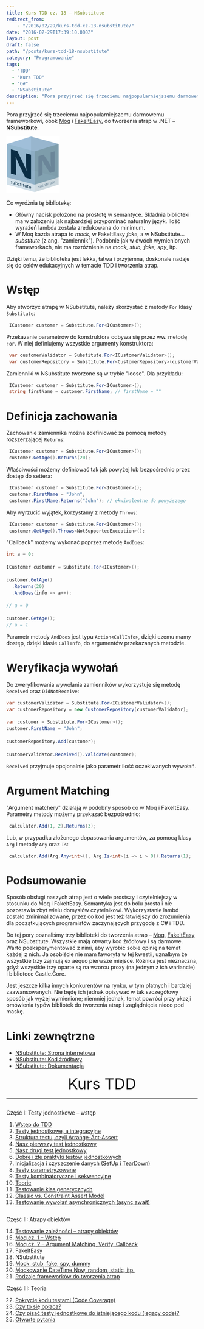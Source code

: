 ```yaml
---
title: Kurs TDD cz. 18 — NSubstitute
redirect_from:
    - "/2016/02/29/kurs-tdd-cz-18-nsubstitute/"
date: "2016-02-29T17:39:10.000Z"
layout: post
draft: false
path: "/posts/kurs-tdd-18-nsubstitute"
category: "Programowanie"
tags:
  - "TDD"
  - "Kurs TDD"
  - "C#"
  - "NSubstitute"
description: "Pora przyjrzeć się trzeciemu najpopularniejszemu darmowemu frameworkowi do tworzenia atrap w .NET – NSubstitute."
---
```


Pora przyjrzeć się trzeciemu najpopularniejszemu darmowemu frameworkowi, obok [Moq](/posts/kurs-tdd-15-wstep-do-moq) i [FakeItEasy](/posts/kurs-tdd-17-fakeiteasy), do tworzenia atrap w .NET – **NSubstitute**.

![NSubstitute](nsub.png)

Co wyróżnia tę bibliotekę:

*   Główny nacisk położono na prostotę w semantyce. Składnia biblioteki ma w założeniu jak najbardziej przypominać naturalny język. Ilość wyrażeń lambda została zredukowana do minimum.
*   W Moq każda atrapa to _mock_, w FakeItEasy _fake_, a w NSubstitute... _substitute_ (z ang. "zamiennik"). Podobnie jak w dwóch wymienionych frameworkach, nie ma rozróżnienia na _mock, stub, fake, spy_, itp.

Dzięki temu, że biblioteka jest lekka, łatwa i przyjemna, doskonale nadaje się do celów edukacyjnych w temacie TDD i tworzenia atrap.

# Wstęp

Aby stworzyć atrapę w NSubstitute, należy skorzystać z metody `For` klasy `Substitute`: 

```csharp
 ICustomer customer = Substitute.For<ICustomer>(); 
```

 Przekazanie parametrów do konstruktora odbywa się przez ww. metodę `For`. W niej definiujemy wszystkie argumenty konstruktora: 

```csharp
 var customerValidator = Substitute.For<ICustomerValidator>();
 var customerRepository = Substitute.For<CustomerRepository>(customerValidator); 
```

 Zamienniki w NSubstitute tworzone są w trybie "loose". Dla przykładu: 

```csharp
 ICustomer customer = Substitute.For<ICustomer>();
 string firstName = customer.FirstName; // firstName = "" 
```

# Definicja zachowania

Zachowanie zamiennika można zdefiniować za pomocą metody rozszerzającej `Returns`: 

```csharp
 ICustomer customer = Substitute.For<ICustomer>();
 customer.GetAge().Returns(20); 
```

 Właściwości możemy definiować tak jak powyżej lub bezpośrednio przez dostęp do settera: 

```csharp
 ICustomer customer = Substitute.For<ICustomer>();
 customer.FirstName = "John";
 customer.FirstName.Returns("John"); // ekwiwalentne do powyższego 
```

 Aby wyrzucić wyjątek, korzystamy z metody `Throws`: 

```csharp
 ICustomer customer = Substitute.For<ICustomer>();
 customer.GetAge().Throws<NotSupportedException>(); 
```

 "Callback" możemy wykonać poprzez metodę `AndDoes`: 

```csharp
int a = 0;

ICustomer customer = Substitute.For<ICustomer>();

customer.GetAge()
  .Returns(20)
  .AndDoes(info => a++);

// a = 0

customer.GetAge();
// a = 1 
```

 Parametr metody `AndDoes` jest typu `Action<CallInfo>`, dzięki czemu mamy dostęp, dzięki klasie `CallInfo`, do argumentów przekazanych metodzie.

# Weryfikacja wywołań

Do zweryfikowania wywołania zamienników wykorzystuje się metodę `Received` oraz `DidNotReceive`: 

```csharp
var customerValidator = Substitute.For<ICustomerValidator>();
var customerRepository = new CustomerRepository(customerValidator);
 
var customer = Substitute.For<ICustomer>();
customer.FirstName = "John";
 
customerRepository.Add(customer);
 
customerValidator.Received().Validate(customer);
```

 `Received` przyjmuje opcjonalnie jako parametr ilość oczekiwanych wywołań.

# Argument Matching

"Argument matchery" działają w podobny sposób co w Moq i FakeItEasy. Parametry metody możemy przekazać bezpośrednio: 

```csharp
 calculator.Add(1, 2).Returns(3); 
```

 Lub, w przypadku złożonego dopasowania argumentów, za pomocą klasy `Arg` i metody `Any` oraz `Is`: 

```csharp
 calculator.Add(Arg.Any<int>(), Arg.Is<int>(i => i > 0)).Returns(1); 
```

# Podsumowanie

Sposób obsługi naszych atrap jest o wiele prostszy i czytelniejszy w stosunku do Moq i FakeItEasy. Semantyka jest do bólu prosta i nie pozostawia zbyt wielu domysłów czytelnikowi. Wykorzystanie lambd zostało zminimalizowane, przez co kod jest też łatwiejszy do zrozumienia dla początkujących programistów zaczynających przygodę z C# i TDD.

Do tej pory poznaliśmy trzy biblioteki do tworzenia atrap – [Moq](/posts/kurs-tdd-15-wstep-do-moq), [FakeItEasy](/posts/kurs-tdd-17-fakeiteasy) oraz NSubstitute. Wszystkie mają otwarty kod źródłowy i są darmowe. Warto poeksperymentować z nimi, aby wyrobić sobie opinię na temat każdej z nich. Ja osobiście nie mam faworyta w tej kwestii, uznałbym że wszystkie trzy zajmują ex aequo pierwsze miejsce. Różnica jest nieznaczna, gdyż wszystkie trzy oparte są na wzorcu proxy (na jednym z ich wariancie) i bibliotece Castle.Core.

Jest jeszcze kilka innych konkurentów na rynku, w tym płatnych i bardziej zaawansowanych. Nie będę ich jednak opisywać w tak szczegółowy sposób jak wyżej wymienione; niemniej jednak, temat powróci przy okazji omówienia typów bibliotek do tworzenia atrap i zaglądnięcia nieco pod maskę.

# Linki zewnętrzne

*   [NSubstitute: Strona internetowa](http://nsubstitute.github.io/)
*   [NSubstitute: Kod źródłowy](https://github.com/nsubstitute/nsubstitute)
*   [NSubstitute: Dokumentacja](http://nsubstitute.github.io/help.html)

<!-- tdd-course-infobox-start -->
<div class="boxBorder">

<div style="text-align: center; font-size: 40px">Kurs TDD</div>

----

<div class="row">
<div class="column">

Część I: Testy jednostkowe – wstęp

1. [Wstęp do TDD](/posts/kurs-tdd-1-wstep/)
2. [Testy jednostkowe, a integracyjne](/posts/kurs-tdd-2-testy-jednostkowe-a-testy-integracyjne/)
3. [Struktura testu, czyli Arrange-Act-Assert](/posts/kurs-tdd-3-struktura-test-czyli-arrange-act-assert)
4. [Nasz pierwszy test jednostkowy](/posts/kurs-tdd-4-nasz-pierwszy-test-jednostkowy)
5. [Nasz drugi test jednostkowy](/posts/kurs-tdd-5-nasz-drugi-test-jednostkowy)
6. [Dobre i złe praktyki testów jednostkowych](/posts/kurs-tdd-6-dobre-i-zle-praktyki-testow-jednostkowych)
7. [Inicjalizacja i czyszczenie danych (SetUp i TearDown)](/posts/kurs-tdd-7-inicjalizacja-i-czyszczenie-danych-setup-i-teardown/)
8. [Testy parametryzowane](/posts/kurs-tdd-8-testy-parametryzowane)
9. [Testy kombinatoryczne i sekwencyjne](/posts/kurs-tdd-9-testy-kombinatoryczne-i-sekwencyjne)
10. [Teorie](/posts/kurs-tdd-10-teorie)
11. [Testowanie klas generycznych](/posts/kurs-tdd-11-testowanie-klas-generycznych)
12. [Classic vs. Constraint Assert Model](/posts/kurs-tdd-12-classic-vs-constraint-assert-model)
13. [Testowanie wywołań asynchronicznych (async await)](/posts/kurs-tdd-13-testowanie-wywolan-asynchronicznych-async-await)

</div>

<div class="column">

Część II: Atrapy obiektów

14. [Testowanie zależności – atrapy obiektów](/posts/kurs-tdd-14-testowanie-zaleznosci-atrapy-obiektow)
2. [Moq cz. 1 – Wstęp](/posts/kurs-tdd-15-wstep-do-moq)
3. [Moq cz. 2 – Argument Matching, Verify, Callback](/posts/kurs-tdd-16-zaawansowane-techniki-moq-argument-matching-verify-callback)
4. [FakeItEasy](/posts/kurs-tdd-17-fakeiteasy)
5. NSubstitute
6. [Mock, stub, fake, spy, dummy](/posts/kurs-tdd-19-mock-stub-fake-spy-dummy)
7. [Mockowanie DateTime.Now, random, static, itp.](/posts/kurs-tdd-20-mockowanie-datetime-now-random-static-itp)
8. [Rodzaje frameworków do tworzenia atrap](/posts/kurs-tdd-21-rodzaje-frameworkow-do-tworzenia-atrap/)

Część III: Teoria

22. [Pokrycie kodu testami (Code Coverage)](/posts/kurs-tdd-22-pokrycie-kodu-testami-code-coverage/)
1. [Czy to się opłaca?](/posts/kurs-tdd-23-czy-to-sie-oplaca/)
1. [Czy pisać testy jednostkowe do istniejącego kodu (legacy code)?](/posts/kurs-tdd-24-czy-pisac-testy-jednostkowe-do-istniejacego-kodu-legacy-code/)
1. [Otwarte pytania](/posts/kurs-tdd-25-otwarte-pytania/)

</div>
</div>
</div>
<!-- tdd-course-infobox-end -->